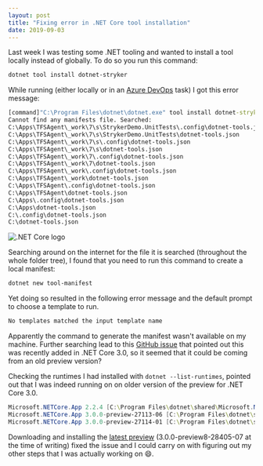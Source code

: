 ```yaml
---
layout: post
title: "Fixing error in .NET Core tool installation"
date: 2019-09-03
---
```


Last week I was testing some .NET tooling and wanted to install a tool locally instead of globally. To do so you run this command:

```powershell
dotnet tool install dotnet-stryker
```

While running (either locally or in an [Azure DevOps](https://dev.azure.com) task) I got this error message:

```cmd
[command]"C:\Program Files\dotnet\dotnet.exe" tool install dotnet-stryker
Cannot find any manifests file. Searched:
C:\Apps\TFSAgent\_work\7\s\StrykerDemo.UnitTests\.config\dotnet-tools.json
C:\Apps\TFSAgent\_work\7\s\StrykerDemo.UnitTests\dotnet-tools.json
C:\Apps\TFSAgent\_work\7\s\.config\dotnet-tools.json
C:\Apps\TFSAgent\_work\7\s\dotnet-tools.json
C:\Apps\TFSAgent\_work\7\.config\dotnet-tools.json
C:\Apps\TFSAgent\_work\7\dotnet-tools.json
C:\Apps\TFSAgent\_work\.config\dotnet-tools.json
C:\Apps\TFSAgent\_work\dotnet-tools.json
C:\Apps\TFSAgent\.config\dotnet-tools.json
C:\Apps\TFSAgent\dotnet-tools.json
C:\Apps\.config\dotnet-tools.json
C:\Apps\dotnet-tools.json
C:\.config\dotnet-tools.json
C:\dotnet-tools.json
```

![.NET Core logo](/images/2019/20190903/2019/20190903-dotnet-core-logo.png)

Searching around on the internet for the file it is searched (throughout the whole folder tree), I found that you need to run this command to create a local manifest:

``` powershell
dotnet new tool-manifest
```

Yet doing so resulted in the following error message and the default prompt to choose a template to run.
``` powershell
No templates matched the input template name
```

Apparently the command to generate the manifest wasn't available on my machine. Further searching lead to this [GitHub issue](https://github.com/dotnet/cli/issues/10499) that pointed out this was recently added in .NET Core 3.0, so it seemed that it could be coming from an old preview version?

Checking the runtimes I had installed with `dotnet --list-runtimes`, pointed out that I was indeed running on on older version of the preview for .NET Core 3.0.

``` powershell
Microsoft.NETCore.App 2.2.4 [C:\Program Files\dotnet\shared\Microsoft.NETCore.App]
Microsoft.NETCore.App 3.0.0-preview-27113-06 [C:\Program Files\dotnet\shared\Microsoft.NETCore.App]
Microsoft.NETCore.App 3.0.0-preview-27114-01 [C:\Program Files\dotnet\shared\Microsoft.NETCore.App]
```

Downloading and installing the [latest preview](https://dotnet.microsoft.com/download/dotnet-core/3.0) (3.0.0-preview8-28405-07 at the time of writing) fixed the issue and I could carry on with figuring out my other steps that I was actually working on 😄.